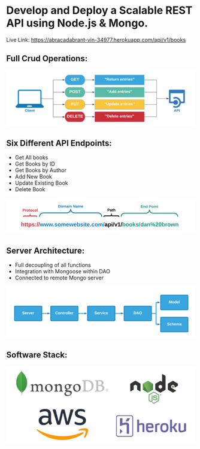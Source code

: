 # Develop and Deploy a Scalable REST API using Node.js & Mongo.

Live Link: https://abracadabrant-vin-34977.herokuapp.com/api/v1/books

## Full Crud Operations:

![alt text](media/crud.PNG)

## Six Different API Endpoints:

- Get All books
- Get Books by ID
- Get Books by Author
- Add New Book
- Update Existing Book
- Delete Book

![alt text](media/endpoints.PNG)

## Server Architecture:

- Full decoupling of all functions
- Integration with Mongoose within DAO
- Connected to remote Mongo server

![alt text](media/structure.PNG)

## Software Stack:

![alt text](media/stack.PNG)

